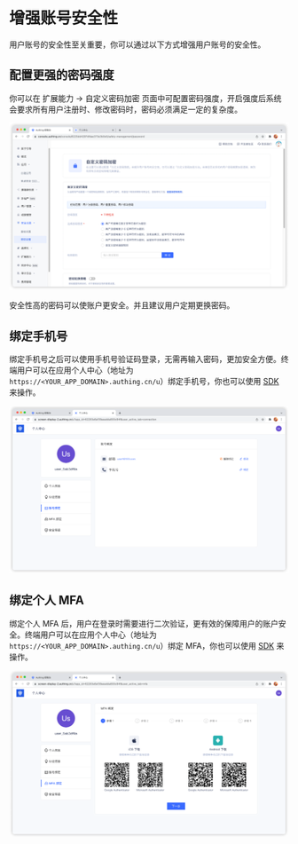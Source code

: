 # 增强账号安全性

用户账号的安全性至关重要，你可以通过以下方式增强用户账号的安全性。

## 配置更强的密码强度

你可以在 扩展能力 -> 自定义密码加密 页面中可配置密码强度，开启强度后系统会要求所有用户注册时、修改密码时，密码必须满足一定的复杂度。

![](./images/config-password.png)

安全性高的密码可以使账户更安全。并且建议用户定期更换密码。

## 绑定手机号

绑定手机号之后可以使用手机号验证码登录，无需再输入密码，更加安全方便。终端用户可以在应用个人中心（地址为 `https://<YOUR_APP_DOMAIN>.authing.cn/u`）绑定手机号，你也可以使用 [SDK](/reference-new/Standard-web-application/sdk-for-node/authentication/AuthenticationClient.md#绑定手机号) 来操作。

![](./images/user-bind-mail-phone.png)

## 绑定个人 MFA

绑定个人 MFA 后，用户在登录时需要进行二次验证，更有效的保障用户的账户安全。终端用户可以在应用个人中心（地址为 `https://<YOUR_APP_DOMAIN>.authing.cn/u`）绑定 MFA，你也可以使用 [SDK](/reference-new/Standard-web-application/sdk-for-node/authentication/MfaAuthenticationClient.md) 来操作。

![](./images/user-bind-mfa.png)